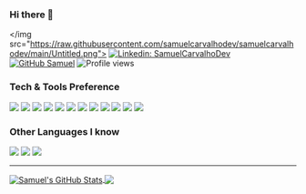 ### Hi there 👋
</img src="https://raw.githubusercontent.com/samuelcarvalhodev/samuelcarvalhodev/main/Untitled.png">
[![Linkedin: SamuelCarvalhoDev](https://img.shields.io/badge/-SamuelCarvalhoDev-blue?style=flat-square&logo=Linkedin&logoColor=white&link=https://www.linkedin.com/in/samuelcarvalhodev/)](https://www.linkedin.com/in/samuelcarvalhodev/)
[![GitHub Samuel](https://img.shields.io/github/followers/samuel?label=follow&style=social)](https://github.com/samuelcarvalhodev)
![Profile views](https://gpvc.arturio.dev/samuelcarvalhodev)
### Tech & Tools Preference
<img src = "https://img.shields.io/badge/-HTML5-E34F26?style=flat&logo=html5&logoColor=white"> <img src = "https://img.shields.io/badge/-CSS3-1572B6?style=flat&logo=css3&logoColor=white">
<img src="https://img.shields.io/badge/-Bootstrap-563D7C?style=flat&logo=bootstrap&logoColor=white">
<img src="https://img.shields.io/badge/-JavaScript-eed718?style=flat&logo=javascript&logoColor=ffffff">
<img src="https://img.shields.io/badge/-AngularJS-cc6699?style=flat&logo=angular&logoColor=ffffff">
<img src="https://img.shields.io/badge/-React-000000?style=flat&logo=react&logoColor=00c8ff">
<img src="https://img.shields.io/badge/-MySQL-F29111?style=flat&logo=mysql&logoColor=FFFFFF">
<img src="https://img.shields.io/badge/-Node.js-3C873A?style=flat&logo=Node.js&logoColor=white">
<img src="http://img.shields.io/badge/-Git-F1502F?style=flat&logo=git&logoColor=FFFFFF">
<img src="http://img.shields.io/badge/-Github-000000?style=flat&logo=github&logoColor=FFFFFF">
<img src="http://img.shields.io/badge/-VS%20Code-007ACC?style=flat&logo=visual%20studio%20code&logoColor=white">
<img src="http://img.shields.io/badge/-Vercel-black?style=flat&logo=vercel&logoColor=white">

### Other Languages I know
<img src="http://img.shields.io/badge/-Java-F89820?style=flat&logo=java&logoColor=white"> <img src="https://img.shields.io/badge/-C%20&%20C++-659ad2?style=flat&logo=c%2B%2B&logoColor=ffffff"> <img src="https://img.shields.io/badge/-Python-black?style=flat&logo=python&logoColor=white"> 

---

<a href="https://github.com/samuelcarvalhodev/samuelcarvalhodev">
  <img align="center" src="https://github-readme-stats.vercel.app/api?username=samuelcarvalhodev&show_icons=true&line_height=27&count_private=true&title_color=2bbc8a&text_color=c9cacc&icon_color=2bbc8a&bg_color=1d1f21" alt="Samuel's GitHub Stats" />
</a>

<a href="https://github.com/samuelcarvalhodev/samuelcarvalhodev">
  <img align="center" src="https://github-readme-stats.vercel.app/api/top-langs/?username=samuelcarvalhodev&hide=java,html&title_color=ffffff&text_color=c9cacc&icon_color=2bbc8a&bg_color=1d1f21" />
</a>
